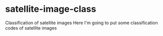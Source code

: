 # satellite-image-class
Classification of satellite images
Here I'm going to put some classification codes of satellite images
